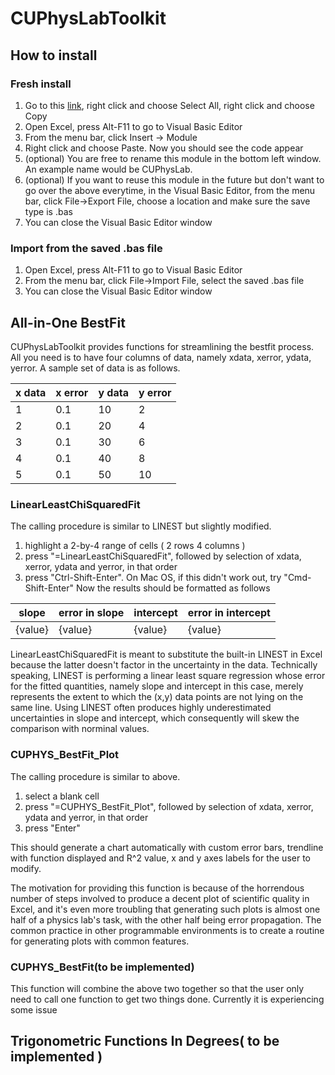 # CUPhysLabToolkit

## How to install
### Fresh install
1. Go to this [link](https://raw.githubusercontent.com/hoorayphyer/CUPhysLabToolkit/master/cuphys_bestfit.vba), right click and choose Select All, right click and choose Copy
2. Open Excel, press Alt-F11 to go to Visual Basic Editor
3. From the menu bar, click Insert -> Module
4. Right click and choose Paste. Now you should see the code appear
5. (optional) You are free to rename this module in the bottom left window. An example name would be CUPhysLab.
6. (optional) If you want to reuse this module in the future but don't want to go over the above everytime, in the Visual Basic Editor, from the menu bar, click File->Export File, choose a location and make sure the save type is .bas
7. You can close the Visual Basic Editor window
### Import from the saved .bas file
1. Open Excel, press Alt-F11 to go to Visual Basic Editor
2. From the menu bar, click File->Import File, select the saved .bas file
3. You can close the Visual Basic Editor window


## All-in-One BestFit
CUPhysLabToolkit provides functions for streamlining the bestfit process. All you need is to have four columns of data, namely xdata, xerror, ydata, yerror. A sample set of data is as follows.

| x data  |x error   | y data   | y error  | 
|---|---|---|---|
| 1 | 0.1  | 10  | 2  |
| 2 | 0.1  | 20  | 4  |
| 3|  0.1 |  30 | 6  |
| 4|  0.1 |  40 | 8  |
| 5|  0.1 | 50  | 10  |

### LinearLeastChiSquaredFit
The calling procedure is similar to LINEST but slightly modified.
1. highlight a 2-by-4 range of cells ( 2 rows 4 columns )
2. press "=LinearLeastChiSquaredFit", followed by selection of xdata, xerror, ydata and yerror, in that order
3. press "Ctrl-Shift-Enter". On Mac OS, if this didn't work out, try "Cmd-Shift-Enter"
Now the results should be formatted as follows

| slope  | error in slope   | intercept   | error in intercept  |
|---|---|---|---|
| {value}  |  {value} |  {value} |{value}   |

LinearLeastChiSquaredFit is meant to substitute the built-in LINEST in Excel because the latter doesn't factor in the uncertainty in the data. Technically speaking, LINEST is performing a linear least square regression whose error for the fitted quantities, namely slope and intercept in this case, merely represents the extent to which the (x,y) data points are not lying on the same line. Using LINEST often produces highly underestimated uncertainties in slope and intercept, which consequently will skew the comparison with norminal values.


### CUPHYS_BestFit_Plot
The calling procedure is similar to above. 
1. select a blank cell
2. press "=CUPHYS_BestFit_Plot", followed by selection of xdata, xerror, ydata and yerror, in that order
3. press "Enter"

This should generate a chart automatically with custom error bars, trendline with function displayed and R^2 value, x and y axes labels for the user to modify.

The motivation for providing this function is because of the horrendous number of steps involved to produce a decent plot of scientific quality in Excel, and it's even more troubling that generating such plots is almost one half of a physics lab's task, with the other half being error propagation. The common practice in other programmable environments is to create a routine for generating plots with common features.

### CUPHYS_BestFit(to be implemented)
This function will combine the above two together so that the user only need to call one function to get two things done. Currently it is experiencing some issue

## Trigonometric Functions In Degrees( to be implemented )
